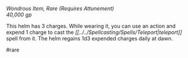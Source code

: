 *Wondrous Item, Rare (Requires Attunement)*  
*40,000 gp*

This helm has 3 charges. While wearing it, you can use an action and expend 1 charge to cast the *[[../../Spellcasting/Spells/Teleport|teleport]]* spell from it. The helm regains 1d3 expended charges daily at dawn.

#rare
